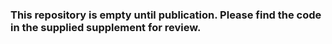 ### This repository is empty until publication. Please find the code in the supplied supplement for review. 
